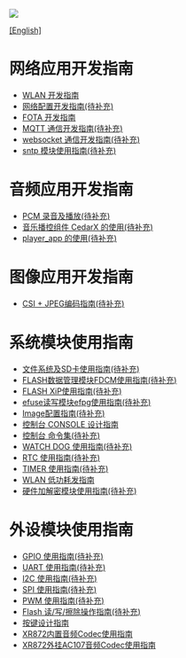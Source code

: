 
![](../../../images/XRADIOTECHLOGO.png)

[[English]](index-en.md)

# 网络应用开发指南
* [WLAN 开发指南](./wifi-dev.md)
* [网络配置开发指南(待补充)]()
* [FOTA 开发指南](./fota-dev.md)
* [MQTT 通信开发指南(待补充)]()
* [websocket 通信开发指南(待补充)]()
* [sntp 模块使用指南(待补充)]()

# 音频应用开发指南
* [PCM 录音及播放(待补充)]()
* [音乐播控组件 CedarX 的使用(待补充)]()
* [player_app 的使用(待补充)]()

# 图像应用开发指南
* [CSI + JPEG编码指南(待补充)]()

# 系统模块使用指南
* [文件系统及SD卡使用指南(待补充)]()
* [FLASH数据管理模块FDCM使用指南(待补充)]()
* [FLASH XiP使用指南(待补充)]()
* [efuse读写模块efpg使用指南(待补充)]()
* [Image配置指南(待补充)]()
* [控制台 CONSOLE 设计指南](../../download/4.SDK/document/XRADIO_Console_Command_Developer_Guide-CN.pdf)
* [控制台 命令集(待补充)]()
* [WATCH DOG 使用指南(待补充)]()
* [RTC 使用指南(待补充)]()
* [TIMER 使用指南(待补充)]()
* [WLAN 低功耗发指南](../../download/4.SDK/document/XRADIO_WLAN_Low_Power_Developer_Guide-CN.pdf)
* [硬件加解密模块使用指南(待补充)]()

# 外设模块使用指南
* [GPIO 使用指南(待补充)]()
* [UART 使用指南(待补充)]()
* [I2C 使用指南(待补充)]()
* [SPI 使用指南(待补充)]()
* [PWM 使用指南(待补充)]()
* [Flash 读/写/擦除操作指南(待补充)]()
* [按键设计指南](../../download/4.SDK/document/XRADIO_Button_Developer_Guide-CN.pdf)
* [XR872内置音频Codec使用指南](../../download/4.SDK/document/XR872_Internal_Codec_User_Guide-CN.pdf)
* [XR872外挂AC107音频Codec使用指南](../../download/4.SDK/document/XR872_AC107_Codec_User_Guide-CN.pdf)

